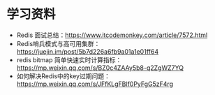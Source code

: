 # 学习资料
* Redis 面试总结：https://www.itcodemonkey.com/article/7572.html
* Redis哨兵模式与高可用集群： https://juejin.im/post/5b7d226a6fb9a01a1e01ff64
* redis bitmap 简单快速实时计算指标：https://mp.weixin.qq.com/s/BZ0c4ZAAy5b8-q2ZgWZ7YQ
* 如何解决Redis中的key过期问题：https://mp.weixin.qq.com/s/JFfKLgFBlf0PyFgG5zF4rg